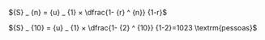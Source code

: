 ${S} _ {n} = {u} _ {1} × \dfrac{1- {r} ^ {n}}  {1-r}$

${S} _ {10} = {u} _ {1} × \dfrac{1- {2} ^ {10}}  {1-2}=1023 \textrm{pessoas}$